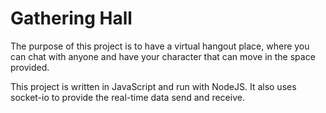 # Gathering Hall

The purpose of this project is to have a virtual hangout place, where you can chat with anyone and have your character that can move in the space provided.

This project is written in JavaScript and run with NodeJS. It also uses socket-io to provide the real-time data send and receive.
